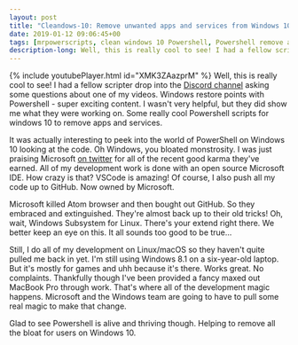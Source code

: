 ```yaml
---
layout: post
title: "Cleandows-10: Remove unwanted apps and services from Windows 10 with Powershell"
date: 2019-01-12 09:06:45+00
tags: [mrpowerscripts, clean windows 10 Powershell, Powershell remove apps windows 10, windows 10 remove apps]
description-long: Well, this is really cool to see! I had a fellow scripter drop into the Discord channel asking some questions about one of my videos. Windows restore points with Powershell - super exciting content. I wasn't very helpful, but they did show me what they were working on. Some really cool Powershell scripts for windows 10 to remove apps and services.
---
```


{% include youtubePlayer.html id="XMK3ZAazprM" %}
Well, this is really cool to see! I had a fellow scripter drop into the [Discord channel](https://bit.ly/mrps-discord) asking some questions about one of my videos. Windows restore points with Powershell - super exciting content. I wasn't very helpful, but they did show me what they were working on. Some really cool Powershell scripts for windows 10 to remove apps and services.

It was actually interesting to peek into the world of PowerShell on Windows 10 looking at the code. Oh Windows, you bloated monstrosity. I was just praising Microsoft [on twitter](https://bit.ly/mrps-twitter) for all of the recent good karma they've earned. All of my development work is done with an open source Microsoft IDE. How crazy is that? VSCode is amazing! Of course, I also push all my code up to GitHub. Now owned by Microsoft.

Microsoft killed Atom browser and then bought out GitHub. So they embraced and extinguished. They're almost back up to their old tricks! Oh, wait, Windows Subsystem for Linux. There's your extend right there. We better keep an eye on this. It all sounds too good to be true...

Still, I do all of my development on Linux/macOS so they haven't quite pulled me back in yet. I'm still using Windows 8.1 on a six-year-old laptop. But it's mostly for games and uhh because it's there. Works great. No complaints. Thankfully though I've been provided a fancy maxed out MacBook Pro through work. That's where all of the development magic happens. Microsoft and the Windows team are going to have to pull some real magic to make that change.

Glad to see Powershell is alive and thriving though. Helping to remove all the bloat for users on Windows 10.